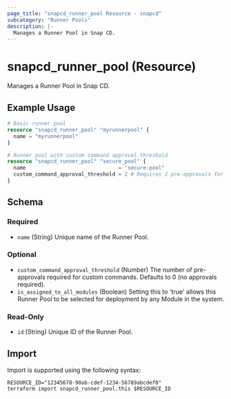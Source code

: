 ```yaml
---
page_title: "snapcd_runner_pool Resource - snapcd"
subcategory: "Runner Pools"
description: |-
  Manages a Runner Pool in Snap CD.
---
```


# snapcd_runner_pool (Resource)

Manages a Runner Pool in Snap CD.


## Example Usage

```terraform
# Basic runner pool
resource "snapcd_runner_pool" "myrunnerpool" {
  name = "myrunnerpool"
}

# Runner pool with custom command approval threshold
resource "snapcd_runner_pool" "secure_pool" {
  name                              = "secure-pool"
  custom_command_approval_threshold = 2 # Requires 2 pre-approvals for custom commands
}
```

<!-- schema generated by tfplugindocs -->
## Schema

### Required

- `name` (String) Unique name of the Runner Pool.

### Optional

- `custom_command_approval_threshold` (Number) The number of pre-approvals required for custom commands. Defaults to 0 (no approvals required).
- `is_assigned_to_all_modules` (Boolean) Setting this to 'true' allows this Runner Pool to be selected for deployment by any Module in the system.

### Read-Only

- `id` (String) Unique ID of the Runner Pool.

## Import

Import is supported using the following syntax:

```shell
RESOURCE_ID="12345678-90ab-cdef-1234-56789abcdef0"
terraform import snapcd_runner_pool.this $RESOURCE_ID
```

